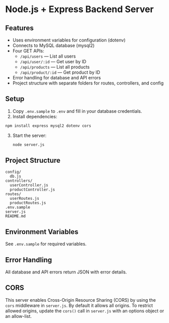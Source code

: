 # Node.js + Express Backend Server

## Features
- Uses environment variables for configuration (dotenv)
- Connects to MySQL database (mysql2)
- Four GET APIs:
  - `/api/users` — List all users
  - `/api/user/:id` — Get user by ID
  - `/api/products` — List all products
  - `/api/product/:id` — Get product by ID
- Error handling for database and API errors
- Project structure with separate folders for routes, controllers, and config

## Setup
1. Copy `.env.sample` to `.env` and fill in your database credentials.
2. Install dependencies:
  ```sh
  npm install express mysql2 dotenv cors
  ```
3. Start the server:
   ```sh
   node server.js
   ```

## Project Structure
```
config/
  db.js
controllers/
  userController.js
  productController.js
routes/
  userRoutes.js
  productRoutes.js
.env.sample
server.js
README.md
```

## Environment Variables
See `.env.sample` for required variables.

## Error Handling
All database and API errors return JSON with error details.

## CORS
This server enables Cross-Origin Resource Sharing (CORS) by using the `cors` middleware in `server.js`.
By default it allows all origins. To restrict allowed origins, update the `cors()` call in `server.js` with an options object or an allow-list.
